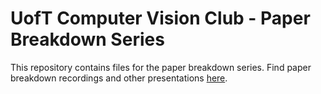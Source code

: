 # UofT Computer Vision Club - Paper Breakdown Series

This repository contains files for the paper breakdown series. Find paper breakdown recordings and other presentations [here](https://www.youtube.com/@UofTCV/streams).